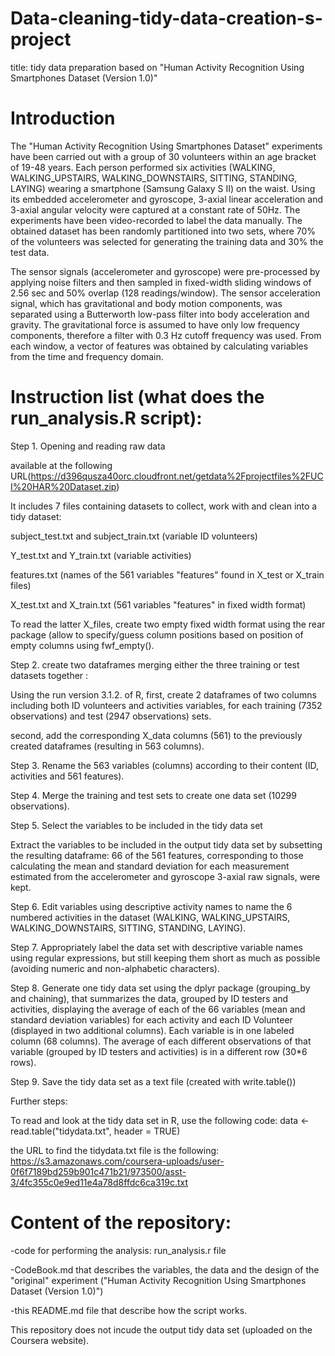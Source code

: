 # Data-cleaning-tidy-data-creation-s-project

title: tidy data preparation based on "Human Activity Recognition Using Smartphones Dataset (Version 1.0)"

Introduction
=============
The "Human Activity Recognition Using Smartphones Dataset" experiments have been carried out with a group of 30 volunteers within an age bracket of 19-48 years. Each person performed six activities (WALKING, WALKING_UPSTAIRS, WALKING_DOWNSTAIRS, SITTING, STANDING, LAYING) wearing a smartphone (Samsung Galaxy S II) on the waist. Using its embedded accelerometer and gyroscope, 3-axial linear acceleration and 3-axial angular velocity were captured at a constant rate of 50Hz. The experiments have been video-recorded to label the data manually. The obtained dataset has been randomly partitioned into two sets, where 70% of the volunteers was selected for generating the training data and 30% the test data. 

The sensor signals (accelerometer and gyroscope) were pre-processed by applying noise filters and then sampled in fixed-width sliding windows of 2.56 sec and 50% overlap (128 readings/window). The sensor acceleration signal, which has gravitational and body motion components, was separated using a Butterworth low-pass filter into body acceleration and gravity. The gravitational force is assumed to have only low frequency components, therefore a filter with 0.3 Hz cutoff frequency was used. From each window, a vector of features was obtained by calculating variables from the time and frequency domain.

Instruction list (what does the run_analysis.R script):
======================================================
Step 1. Opening and reading raw data

available at the following URL(https://d396qusza40orc.cloudfront.net/getdata%2Fprojectfiles%2FUCI%20HAR%20Dataset.zip) 

It includes 7 files containing datasets to collect, work with and clean into a tidy dataset:

subject_test.txt and subject_train.txt (variable ID volunteers)

Y_test.txt and Y_train.txt (variable activities)

features.txt (names of the 561 variables "features" found in X_test or X_train files)

X_test.txt and X_train.txt (561 variables "features" in fixed width format)

To read the latter X_files, create two empty fixed width format using the rear package (allow to specify/guess column positions based on position of empty columns using fwf_empty().

Step 2. create two dataframes merging either the three training or test datasets together :

Using the run version 3.1.2. of R,
first, create 2 dataframes of two columns including both ID volunteers and activities variables, for each training (7352 observations) and test (2947 observations) sets.

second, add the corresponding X_data columns (561) to the previously created dataframes (resulting in 563 columns).

Step 3. Rename the 563 variables (columns) according to their content (ID, activities and 561 features).

Step 4. Merge the training and test sets to create one data set (10299 observations).

Step 5. Select the variables to be included in the tidy data set

Extract the variables to be included in the output tidy data set by subsetting the resulting dataframe: 66 of the 561 features, corresponding to those calculating the mean and standard deviation for each measurement estimated from the accelerometer and gyroscope 3-axial raw signals, were kept.

Step 6. Edit variables using descriptive activity names to name the 6 numbered activities in the dataset (WALKING, WALKING_UPSTAIRS, WALKING_DOWNSTAIRS, SITTING, STANDING, LAYING). 

Step 7. Appropriately label the data set with descriptive variable names using regular expressions, but still keeping them short as much as possible (avoiding numeric and non-alphabetic characters).

Step 8. Generate one tidy data set using the dplyr package (grouping_by and chaining), that summarizes the data, grouped by ID testers and activities, displaying the average of each of the 66 variables (mean and standard deviation variables) for each activity and each ID Volunteer (displayed in two additional columns). Each variable is in one labeled column (68 columns). The average of each different observations of that variable (grouped by ID testers and activities) is in a different row (30*6 rows).

Step 9. Save the tidy data set as a text file (created with write.table())

Further steps: 

To read and look at the tidy data set in R, use the following code:
data <- read.table("tidydata.txt", header = TRUE)

the URL to find the tidydata.txt file is the following: 
https://s3.amazonaws.com/coursera-uploads/user-0f6f7189bd259b901c471b21/973500/asst-3/4fc355c0e9ed11e4a78d8ffdc6ca319c.txt

Content of the repository:
============================
-code for performing the analysis: run_analysis.r file

-CodeBook.md that describes the variables, the data and the design of the "original" experiment ("Human Activity Recognition Using Smartphones Dataset (Version 1.0)")

-this README.md file that describe how the script works.

This repository does not incude the output tidy data set (uploaded on the Coursera website).
